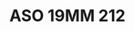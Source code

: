 ---
title: ASO 19MM 212
date: 
draft: false

# descripcion
description : Anillo de plata 925.

materials: Plata 927

color: 

dimensions: 19mm diámetro

code: 05-23-1601

type: "Anillos"

categories: []

price: $5.880,00

price_eftvo: $5.000,00

# Images
# first image will be shown in the product page
images:
  # - image: "images/path_to_image"
  # La ubicacion de las imagenes es imagenes/Anillos/Anillos.Solo Plata/05-23-1601-aso-19mm-212
  - image: "./images/anillos/solo_plata/05-23-1601-aso-19mm-212.jpg"
---